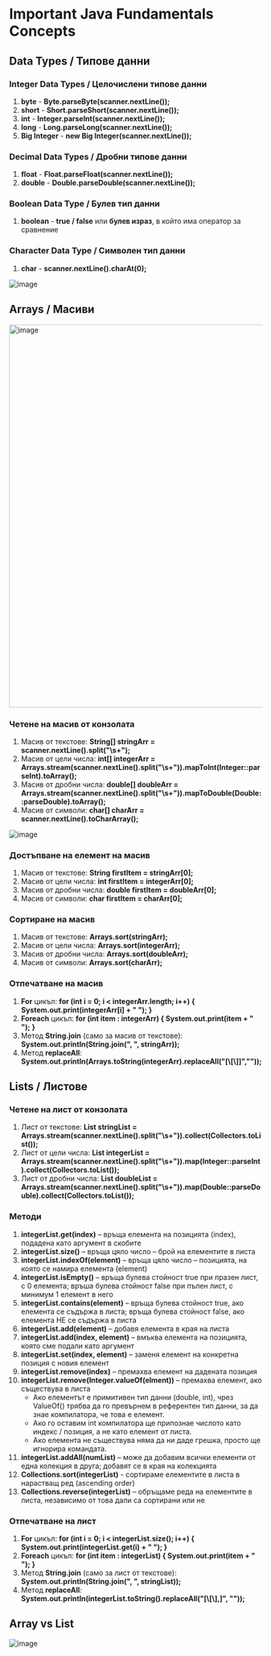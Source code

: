 # Important Java Fundamentals Concepts

## Data Types / Типове данни

### Integer Data Types / Целочислени типове данни
1. **byte** - **Byte.parseByte(scanner.nextLine());**
2. **short** - **Short.parseShort(scanner.nextLine());**
3. **int** - **Integer.parseInt(scanner.nextLine());**
4. **long** - **Long.parseLong(scanner.nextLine());**
5. **Big Integer** - **new Big Integer(scanner.nextLine());**

### Decimal Data Types / Дробни типове данни
1. **float** - **Float.parseFloat(scanner.nextLine());**
2. **double** - **Double.parseDouble(scanner.nextLine());**

### Boolean Data Type / Булев тип данни
1. **boolean** - **true / false** или **булев израз**, в който има оператор за сравнение

### Character Data Type / Символен тип данни
1. **char** - **scanner.nextLine().charAt(0);**


![image](https://github.com/DesislavaTopuzakova/Java-Fundamentals-January-2024/assets/34713586/c578fcee-ae20-430e-822c-08fe1cf0e231)


## Arrays / Масиви


<img width="759" alt="image" src="https://github.com/DesislavaTopuzakova/Java-Fundamentals-January-2024/assets/34713586/626fa283-ff70-484a-ba11-54e56dd42e1b">


### Четене на масив от конзолата
1. Масив от текстове: **String[] stringArr = scanner.nextLine().split("\\s+");**
2. Масив от цели числа: **int[] integerArr = Arrays.stream(scanner.nextLine().split("\\s+")).mapToInt(Integer::parseInt).toArray();**
3. Масив от дробни числа: **double[] doubleArr = Arrays.stream(scanner.nextLine().split("\\s+")).mapToDouble(Double::parseDouble).toArray();**
4. Масив от символи: **char[] charArr = scanner.nextLine().toCharArray();**

   
![image](https://github.com/DesislavaTopuzakova/Java-Fundamentals-January-2024/assets/34713586/0def0a92-d18d-47c7-bd36-4672f1ca91cb)



### Достъпване на елемент на масив
1. Масив от текстове: **String firstItem = stringArr[0];**
2. Масив от цели числа: **int firstItem = integerArr[0];**
3. Масив от дробни числа: **double firstItem = doubleArr[0];**
4. Масив от символи: **char firstItem = charArr[0];**

### Сортиране на масив
1. Масив от текстове: **Arrays.sort(stringArr);**
2. Масив от цели числа: **Arrays.sort(integerArr);**
3. Масив от дробни числа: **Arrays.sort(doubleArr);**
4. Масив от символи: **Arrays.sort(charArr);**

### Отпечатване на масив
1. **For** цикъл:
**for (int i = 0; i < integerArr.length; i++) {
   System.out.print(integerArr[i] + " ");
}**
2. **Foreach** цикъл:
**for (int item : integerArr) {
   System.out.print(item + " ");
}**  
3. Метод **String.join** (само за масив от текстове): **System.out.println(String.join(", ", stringArr));**
4. Метод **replaceAll**: **System.out.println(Arrays.toString(integerArr).replaceAll("[\\[\\]]",""));**

## Lists / Листове

### Четене на лист от конзолата
1. Лист от текстове: **List<String> stringList = Аrrays.stream(scanner.nextLine().split("\\s+")).collect(Collectors.toList());**
2. Лист от цели числа: **List<Integer> integerList = Arrays.stream(scanner.nextLine().split("\\s+")).map(Integer::parseInt).collect(Collectors.toList());**
3. Лист от дробни числа: **List<Double> doubleList = Arrays.stream(scanner.nextLine().split("\\s+")).map(Double::parseDouble).collect(Collectors.toList());**

###  Методи
1. **integerList.get(index)** – връща елемента на позицията (index), подадена като аргумент в скобите
2. **integerList.size()** – връща цяло число – брой на елементите в листа
3. **integerList.indexOf(element)** – връща цяло число – позицията, на която се намира елемента (element)
4. **integerList.isEmpty()** – връща булева стойност true при празен лист, с 0 елемента; връша булева стойност false при пълен лист, с минимум 1 елемент в него
5. **integerList.contains(element)** – връща булева стойност true, ако елемента се съдържа в листа; връща булева стойност false, ако елемента НЕ се съдържа в листа
6. **integerList.add(element)** – добавя елемента в края на листа
7. **integerList.add(index, element)** – вмъква елемента на позицията, която сме подали като аргумент
8. **integerList.set(index, element)** – заменя елемент на конкретна позиция с новия елемент
9. **integerList.remove(index)** – премахва елемент на дадената позиция
10. **integerList.remove(Integer.valueOf(elment))** – премахва елемент, ако съществува в листа
    - Ако елементът е примитивен тип данни (double, int), чрез ValueOf() трябва да го превърнем в
референтен тип данни, за да знае компилатора, че това е елемент.
    - Ако го оставим int компилатора ще припознае числото като индекс / позиция, а не като елемент от листа.
    - Ако елемента не съществува няма да ни даде грешка, просто ще игнорира командата.
11. **integerList.addAll(numList)** – може да добавим всички елементи от една колекция в друга; добавят се в края на колекцията
12. **Collections.sort(integerList)** - сортираме елементите в листа в нарастващ ред (ascending order)
13. **Collections.reverse(integerList)** – обръщаме реда на елементите в листа, независимо от това дали са сортирани или не

### Отпечатване на лист
1. **For** цикъл:
**for (int i = 0; i < integerList.size(); i++) {
   System.out.print(integerList.get(i) + " ");
}**
2. **Foreach** цикъл:
**for (int item : integerList) {
   System.out.print(item + " ");
}**  
3. Метод **String.join** (само за лист от текстове): **System.out.println(String.join(", ", stringList));**
4. Метод **replaceAll**: **System.out.println(integerList.toString().replaceAll("[\\[\\],]", ""));**

## Array vs List
![image](https://github.com/DesislavaTopuzakova/Java-Fundamentals-January-2024/assets/34713586/f93c930e-dd8e-493f-9cd2-67260b60a0b9)

